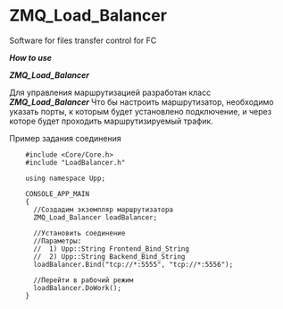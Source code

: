# ZMQ_Load_Balancer
Software for files transfer control for FC

***How to use***

***ZMQ_Load_Balancer***

Для управления маршрутизацией разработан класс ***ZMQ_Load_Balancer*** 
Что бы настроить маршрутизатор, необходимо указать порты, к которым будет установлено подключение, и через которе будет проходить маршрутизируемый трафик.

Пример задания соединения

        #include <Core/Core.h>
        #include "LoadBalancer.h"
        
        using namespace Upp;
    
        CONSOLE_APP_MAIN
        {
          //Создадим экземпляр маршрутизатора
          ZMQ_Load_Balancer loadBalancer;
          
          //Установить соединение
          //Параметры:
          //  1) Upp::String Frontend_Bind_String
          //  2) Upp::String Backend_Bind_String
          loadBalancer.Bind("tcp://*:5555", "tcp://*:5556");
          
          //Перейти в рабочий режим
          loadBalancer.DoWork();
        }
